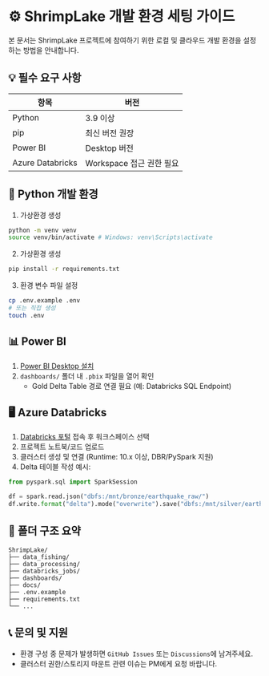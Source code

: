 # ⚙️ ShrimpLake 개발 환경 세팅 가이드

본 문서는 ShrimpLake 프로젝트에 참여하기 위한 로컬 및 클라우드 개발 환경을 설정하는 방법을 안내합니다.



## 💡 필수 요구 사항

| 항목 | 버전 |
|------|------|
| Python | 3.9 이상 |
| pip | 최신 버전 권장 |
| Power BI | Desktop 버전 |
| Azure Databricks | Workspace 접근 권한 필요 |



## 🐍 Python 개발 환경

1. 가상환경 생성

```bash
python -m venv venv
source venv/bin/activate # Windows: venv\Scripts\activate
```

2. 가상환경 생성

```bash
pip install -r requirements.txt
```
3. 환경 변수 파일 설정

```bash
cp .env.example .env
# 또는 직접 생성
touch .env
```

## 📊 Power BI

1. [Power BI Desktop 설치](https://powerbi.microsoft.com/ko-kr/desktop/)
2. `dashboards/` 폴더 내 `.pbix` 파일을 열어 확인  
   - Gold Delta Table 경로 연결 필요 (예: Databricks SQL Endpoint)


## 🖥️ Azure Databricks

1. [Databricks 포털](https://community.cloud.databricks.com/) 접속 후 워크스페이스 선택
2. 프로젝트 노트북/코드 업로드
3. 클러스터 생성 및 연결 (Runtime: 10.x 이상, DBR/PySpark 지원)
4. Delta 테이블 작성 예시:

```python
from pyspark.sql import SparkSession

df = spark.read.json("dbfs:/mnt/bronze/earthquake_raw/")
df.write.format("delta").mode("overwrite").save("dbfs:/mnt/silver/earthquake_cleaned/")
``` 


## 📂 폴더 구조 요약
```plaintext
ShrimpLake/
├── data_fishing/
├── data_processing/
├── databricks_jobs/
├── dashboards/
├── docs/
├── .env.example
├── requirements.txt
└── ...
```


## 📞 문의 및 지원
- 환경 구성 중 문제가 발생하면 `GitHub Issues` 또는 `Discussions`에 남겨주세요.
- 클러스터 권한/스토리지 마운트 관련 이슈는 PM에게 요청 바랍니다.